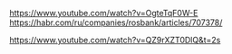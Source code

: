 https://www.youtube.com/watch?v=OgteTqF0W-E
https://habr.com/ru/companies/rosbank/articles/707378/


https://www.youtube.com/watch?v=QZ9rXZT0DlQ&t=2s